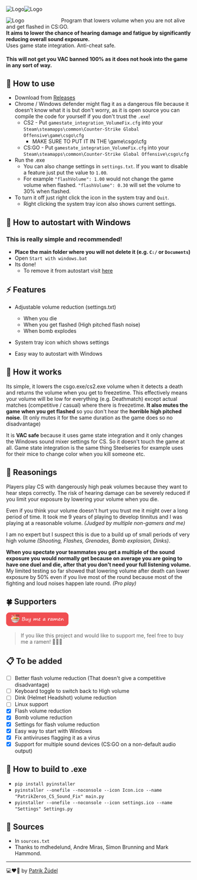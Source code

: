 <img src="https://raw.githubusercontent.com/patrikzudel/PatrikZeros-CSGO-Sound-Fix/main/Logos/LogoLight.png?sanitize=true#gh-dark-mode-only" alt="Logo"><img src="https://raw.githubusercontent.com/patrikzudel/PatrikZeros-CSGO-Sound-Fix/main/Logos/LogoDark.png?sanitize=true#gh-light-mode-only" alt="Logo">

<a href="https://raw.githubusercontent.com/patrikzudel/PatrikZeros-CSGO-Sound-Fix/main/Logos/FaceitVerified.png">
<img src="https://raw.githubusercontent.com/patrikzudel/PatrikZeros-CSGO-Sound-Fix/main/Logos/FaceitVerified.png?sanitize=true#gh-light-mode-only" alt="Logo" width="150px" style="float: left"></a>

Program that lowers volume when you are not alive and get flashed in CS:GO.  
**It aims to lower the chance of hearing damage and fatigue by significantly reducing overall sound exposure.**  
Uses game state integration. Anti-cheat safe. 

  #### This will not get you VAC banned 100%  as it does not hook into the game in any sort of way.

  ## 📖 How to use
  - Download from [Releases](https://github.com/patrikzudel/PatrikZeros-CSGO-Sound-Fix/releases/)
  - Chrome / Windows defender might flag it as a dangerous file because it doesn't know what it is but don't worry, as it is open source you can compile the code for yourself if you don't trust the `.exe`!
	- CS2 - Put `gamestate_integration_VolumeFix.cfg` into your `Steam\steamapps\common\Counter-Strike Global Offensive\game\csgo\cfg`
      - MAKE SURE TO PUT IT IN THE \game\csgo\cfg 
    - CS:GO - Put `gamestate_integration_VolumeFix.cfg` into your `Steam\steamapps\common\Counter-Strike Global Offensive\csgo\cfg`
  - Run the .exe
    - You can also change settings in `settings.txt`. If you want to disable a feature just put the value to `1.00`. 
    - For example `"flashVolume": 1.00` would not change the game volume when flashed. `"flashVolume": 0.30` will set the volume to 30% when flashed.
  - To turn it off just right click the icon in the system tray and `Quit`.
    - Right clicking the system tray icon also shows current settings.


  ## 🎯 How to autostart with Windows
### This is really simple and recommended!

  - **Place the main folder where you will not delete it (e.g. `C:/` or `Documents`)**
  - Open `Start with windows.bat`
  - Its done!
    - To remove it from autostart visit [here](https://github.com/patrikzudel/PatrikZeros-CSGO-Sound-Fix/wiki/%F0%9F%92%BE-How-to-remove-from-Windows-autostart)


## ⚡ Features
- Adjustable volume reduction (settings.txt)
  - When you die
  - When you get flashed (High pitched flash noise)
  - When bomb explodes
  
- System tray icon which shows settings

- Easy way to autostart with Windows

## 📖 How it works

Its simple, it lowers the csgo.exe/cs2.exe volume when it detects a death and returns the volume when you get to freezetime. 
This effectively means your volume will be low for everything (e.g. Deathmatch) except actual matches (competitive / casual) where there is freezetime. **It also mutes the game when you get flashed** so you don't hear the **horrible high pitched noise**. (It only mutes it for the same duration as the game does so no disadvantage)

It is **VAC safe** because it uses game state integration and it only changes the Windows sound mixer settings for CS. So it doesn't touch the game at all. Game state integration is the same thing Steelseries for example uses for their mice to change color when you kill someone etc.

  ## 💬 Reasonings
  Players play CS with dangerously high peak volumes because they want to hear steps correctly. The risk of hearing damage can be severely reduced if you limit your exposure by lowering your volume when you die. 

  Even if you think your volume doesn't hurt you trust me it might over a long period of time. It took me 9 years of playing to develop tinnitus and I was playing at a reasonable volume. *(Judged by multiple non-gamers and me)* 

  I am no expert but I suspect this is due to a build up of small periods of very high volume *(Shooting, Flashes, Grenades, Bomb explosion, Dinks)*. 

**When you spectate your teammates you get a multiple of the sound exposure you would normally get because on average you are going to have one duel and die, after that you don't need your full listening volume.**
My limited testing so far showed that lowering volume after death can lower exposure by 50% even if you live most of the round because most of the fighting and loud noises happen late round. *(Pro play)*

## 🍀 Supporters

**[!["Buy Me A Ramen"](https://raw.githubusercontent.com/patrikzudel/patrikzudel/main/ramen.png)](https://www.buymeacoffee.com/patrikzero)**

> If you like this project and would like to support me, feel free to buy me a ramen! 🍜🍜🍜

  ## 📋 To be added

  - [ ] Better flash volume reduction (That doesn't give a competitive disadvantage)
  - [ ] Keyboard toggle to switch back to High volume
  - [ ] Dink (Helmet Headshot) volume reduction
  - [ ] Linux support
  - [x] Flash volume reduction
  - [x] Bomb volume reduction
  - [x] Settings for flash volume reduction
  - [x] Easy way to start with Windows
  - [x] Fix antiviruses flagging it as a virus
  - [x] Support for multiple sound devices (CS:GO on a non-default audio output)

  ## 📃 How to build to .exe
  - `pip install pyinstaller`
  - `pyinstaller --onefile --noconsole --icon Icon.ico --name "PatrikZeros_CS_Sound_Fix" main.py`
- `pyinstaller --onefile --noconsole --icon settings.ico --name "Settings" Settings.py`

## 📃 Sources
- In `sources.txt`
- Thanks to mdhedelund, Andre Miras, Simon Brunning and Mark Hammond.

---

💻❤🍲 by [Patrik Žúdel](https://twitter.com/PatrikZero)
